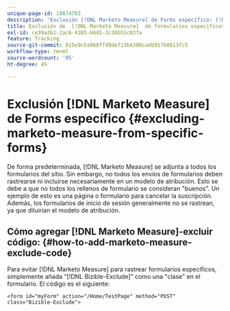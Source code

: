 ```yaml
---
unique-page-id: 18874783
description: 'Exclusión [!DNL Marketo Measure] de Forms específico: [!DNL Marketo Measure]'
title: Exclusión de  [!DNL Marketo Measure]  de formularios específicos
exl-id: ce39a3b2-2ac6-4385-b6d1-3c36b51c03fa
feature: Tracking
source-git-commit: 915e9c5a968ffd9de713b4308cadb91768613fc5
workflow-type: tm+mt
source-wordcount: '95'
ht-degree: 4%

---
```


# Exclusión [!DNL Marketo Measure] de Forms específico {#excluding-marketo-measure-from-specific-forms}

De forma predeterminada, [!DNL Marketo Measure] se adjunta a todos los formularios del sitio. Sin embargo, no todos los envíos de formularios deben rastrearse ni incluirse necesariamente en un modelo de atribución. Esto se debe a que no todos los rellenos de formulario se consideran &quot;buenos&quot;. Un ejemplo de esto es una página o formulario para cancelar la suscripción. Además, los formularios de inicio de sesión generalmente no se rastrean, ya que diluirían el modelo de atribución.

## Cómo agregar [!DNL Marketo Measure]-excluir código:  {#how-to-add-marketo-measure-exclude-code}

Para evitar [!DNL Marketo Measure] para rastrear formularios específicos, simplemente añada &quot;[!DNL Bizible-Exclude]&quot; como una &quot;clase&quot; en el formulario. El código es el siguiente:

`<form id="myForm" action="/Home/TestPage" method="POST" class="Bizible-Exclude">`

